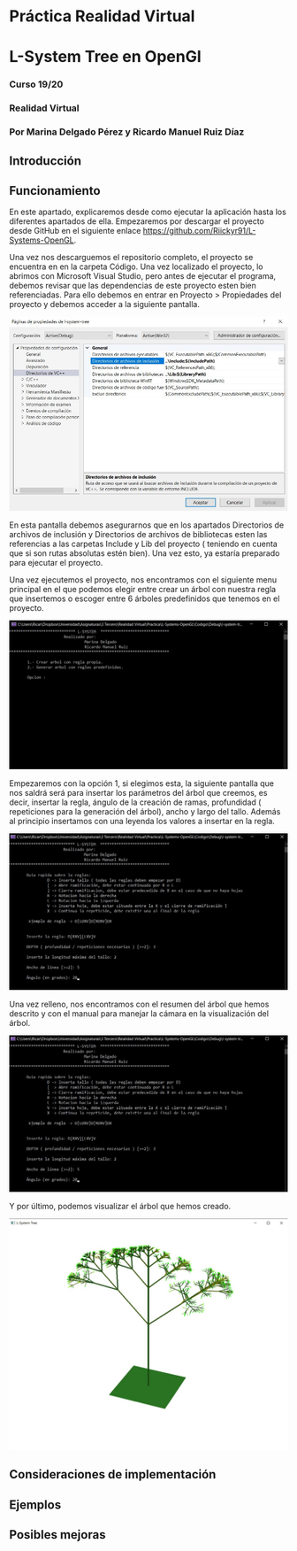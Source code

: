 # Práctica Realidad Virtual
# L-System Tree en OpenGl
### Curso 19/20
### Realidad Virtual
### Por Marina Delgado Pérez y Ricardo Manuel Ruiz Díaz

## Introducción

## Funcionamiento
En este apartado, explicaremos desde como ejecutar la aplicación hasta los diferentes apartados de ella.
Empezaremos por descargar el proyecto desde GitHub en el siguiente enlace https://github.com/Riickyr91/L-Systems-OpenGL.

Una vez nos descarguemos el repositorio completo, el proyecto se encuentra en en la carpeta Código. Una vez localizado el proyecto, lo abrimos con Microsoft Visual Studio, pero antes de ejecutar el programa, debemos revisar que las dependencias de este proyecto esten bien referenciadas. Para ello debemos en entrar en Proyecto > Propiedades del proyecto y debemos acceder a la siguiente pantalla.

<p align="center">
  <img src="./Otros/Imagenes/Configuracion.jpg">
</p>

En esta pantalla debemos asegurarnos que en los apartados Directorios de archivos de inclusión y Directorios de archivos de bibliotecas esten las referencias a las carpetas Include y Lib del proyecto ( teniendo en cuenta que si son rutas absolutas estén bien). Una vez esto, ya estaría preparado para ejecutar el proyecto.

Una vez ejecutemos el proyecto, nos encontramos con el siguiente menu principal en el que podemos elegir entre crear un árbol con nuestra regla que insertemos o escoger entre 6 árboles predefinidos que tenemos en el proyecto.

<p align="center">
  <img src="./Otros/Imagenes/Menu.jpg">
</p>

Empezaremos con la opción 1, si elegimos esta, la siguiente pantalla que nos saldrá será para insertar los parámetros del árbol que creemos, es decir, insertar la regla, ángulo de la creación de ramas, profundidad ( repeticiones para la generación del árbol), ancho y largo del tallo. Además al principio insertamos con una leyenda los valores a insertar en la regla.

<p align="center">
  <img src="./Otros/Imagenes/InsertaRegla.jpg">
</p>    

Una vez relleno, nos encontramos con el resumen del árbol que hemos descrito y con el manual para manejar la cámara en la visualización del árbol.

<p align="center">
  <img src="./Otros/Imagenes/InsertaRegla.jpg">
</p> 

Y por último, podemos visualizar el árbol que hemos creado.

<p align="center">
  <img src="./Otros/Imagenes/EjemploInsertaRegla.jpg">
</p> 


## Consideraciones de implementación

## Ejemplos 

## Posibles mejoras
